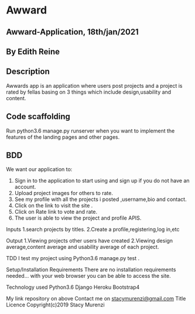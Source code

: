 # Awward

## Awward-Application, 18th/jan/2021

## By Edith Reine

## Description

Awwards app is an application where users post projects and a project is rated by fellas basing on 3 things which include design,usability and content.

## Code scaffolding

Run python3.6 manage.py runserver when you want to implement the features of the landing pages and other pages.

## BDD

We want our application to:
 1. Sign in to the application to start using and sign up if you do not have an account. 
 2. Upload project images for others to rate. 
 3. See my profile with all the projects i posted ,username,bio and contact. 
 4. Click on the link to visit the site . 
 5. Click on Rate link to vote and rate. 
 6. The user is able to view the project and profile APIS.

Inputs
1.search projects by titles. 2.Create a profile,registering,log in,etc

Output
1.Viewing projects other users have created 2.Viewing design average,content average and usability average of each project.

TDD
I test my project using Python3.6 manage.py test .

Setup/Installation Requirements
There are no installation requirements needed... with your web browser you can be able to access the site.

Technology used
Python3.6 Django Heroku Bootstrap4

My link repository on above
Contact me on stacymurenzi@gmail.com
Title Licence
Copyright(c)2019 Stacy Murenzi